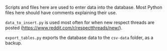 Scripts and files here are used to enter data into the database.
Most Python files here should have comments explaining their use.

`data_to_insert.py` is used most often for when new respect threads are posted 
(https://www.reddit.com/r/respectthreads/new/).

`export_tables.py` exports the database data to the `csv-data` folder, as a backup.